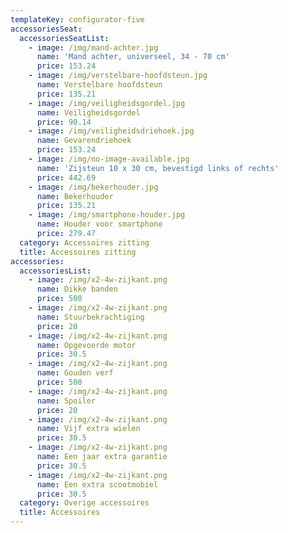 ```yaml
---
templateKey: configurator-five
accessoriesSeat:
  accessoriesSeatList:
    - image: /img/mand-achter.jpg
      name: 'Mand achter, universeel, 34 - 70 cm'
      price: 153.24
    - image: /img/verstelbare-hoofdsteun.jpg
      name: Verstelbare hoofdsteun
      price: 135.21
    - image: /img/veiligheidsgordel.jpg
      name: Veiligheidsgordel
      price: 90.14
    - image: /img/veiligheidsdriehoek.jpg
      name: Gevarendriehoek
      price: 153.24
    - image: /img/no-image-available.jpg
      name: 'Zijsteun 10 x 30 cm, bevestigd links of rechts'
      price: 442.69
    - image: /img/bekerhouder.jpg
      name: Bekerhouder
      price: 135.21
    - image: /img/smartphone-houder.jpg
      name: Houder voor smartphone
      price: 279.47
  category: Accessoires zitting
  title: Accessoires zitting
accessories:
  accessoriesList:
    - image: /img/x2-4w-zijkant.png
      name: Dikke banden
      price: 500
    - image: /img/x2-4w-zijkant.png
      name: Stuurbekrachtiging
      price: 20
    - image: /img/x2-4w-zijkant.png
      name: Opgevoerde motor
      price: 30.5
    - image: /img/x2-4w-zijkant.png
      name: Gouden verf
      price: 500
    - image: /img/x2-4w-zijkant.png
      name: Spoiler
      price: 20
    - image: /img/x2-4w-zijkant.png
      name: Vijf extra wielen
      price: 30.5
    - image: /img/x2-4w-zijkant.png
      name: Een jaar extra garantie
      price: 30.5
    - image: /img/x2-4w-zijkant.png
      name: Een extra scootmobiel
      price: 30.5
  category: Overige accessoires
  title: Accessoires
---
```



